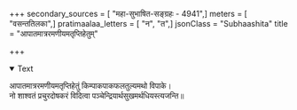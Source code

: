 +++
secondary_sources = [ "महा-सुभाषित-सङ्ग्रहः - 4941",]
meters = [ "वसन्ततिलका",]
pratimaalaa_letters = [ "न", "त",]
jsonClass = "Subhaashita"
title = "आपातमात्ररमणीयमतृप्तिहेतुम्"

+++

<details open><summary>Text</summary>

आपातमात्ररमणीयमतृप्तिहेतुं किम्पाकपाकफलतुल्यमथो विपाके।  
नो शाश्वतं प्रचुरदोषकरं विदित्वा पञ्चेन्द्रियार्थसुखमर्थधियस्त्यजन्ति॥
</details>
